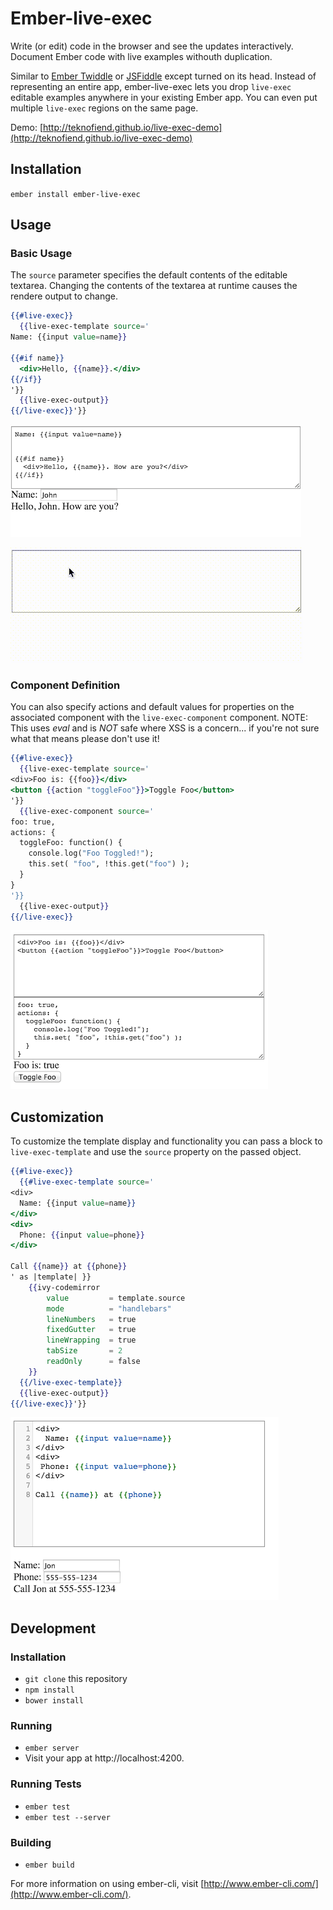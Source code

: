 # Ember-live-exec

Write (or edit) code in the browser and see the updates interactively. Document Ember code with live examples withouth duplication.

Similar to [Ember Twiddle](http://ember-twiddle.com/) or [JSFiddle](https://jsfiddle.net/) except turned on its head. Instead of representing an entire app, ember-live-exec lets you drop `live-exec` editable examples anywhere in your existing Ember app. You can even put multiple `live-exec` regions on the same page.

Demo: [http://teknofiend.github.io/live-exec-demo](http://teknofiend.github.io/live-exec-demo)

## Installation

`ember install ember-live-exec`

## Usage

### Basic Usage

The `source` parameter specifies the default contents of the editable textarea. Changing the contents of the textarea at runtime causes the rendere output to change.

```hbs
{{#live-exec}}
  {{live-exec-template source='
Name: {{input value=name}}

{{#if name}}
  <div>Hello, {{name}}.</div>
{{/if}}
'}}
  {{live-exec-output}}
{{/live-exec}}'}}
```

![Demo Screenshot](https://raw.githubusercontent.com/TeknoFiend/ember-live-exec/master/docs/demo.png)

![Demo Screencapture](https://raw.githubusercontent.com/TeknoFiend/ember-live-exec/master/docs/demo.gif)

### Component Definition

You can also specify actions and default values for properties on the associated component with the `live-exec-component` component. NOTE: This uses _eval_ and is _NOT_ safe where XSS is a concern... if you're not sure what that means please don't use it!

```hbs
{{#live-exec}}
  {{live-exec-template source='
<div>Foo is: {{foo}}</div>
<button {{action "toggleFoo"}}>Toggle Foo</button>
'}}
  {{live-exec-component source='
foo: true,
actions: {
  toggleFoo: function() {
    console.log("Foo Toggled!");
    this.set( "foo", !this.get("foo") );
  }
}
'}}
  {{live-exec-output}}
{{/live-exec}}
```

![Component Demo Screenshot](https://raw.githubusercontent.com/TeknoFiend/ember-live-exec/master/docs/demo_component.png)

## Customization

To customize the template display and functionality you can pass a block to `live-exec-template` and use the `source` property on the passed object.

```hbs
{{#live-exec}}
  {{#live-exec-template source='
<div>
  Name: {{input value=name}}
</div>
<div>
  Phone: {{input value=phone}}
</div>

Call {{name}} at {{phone}}
' as |template| }}
    {{ivy-codemirror
        value         = template.source
        mode          = "handlebars"
        lineNumbers   = true
        fixedGutter   = true
        lineWrapping  = true
        tabSize       = 2
        readOnly      = false
    }}
  {{/live-exec-template}}
  {{live-exec-output}}
{{/live-exec}}'}}
```

![Codemirror](https://raw.githubusercontent.com/TeknoFiend/ember-live-exec/master/docs/demo_block.png)

## Development

### Installation

* `git clone` this repository
* `npm install`
* `bower install`

### Running

* `ember server`
* Visit your app at http://localhost:4200.

### Running Tests

* `ember test`
* `ember test --server`

### Building

* `ember build`

For more information on using ember-cli, visit [http://www.ember-cli.com/](http://www.ember-cli.com/).
